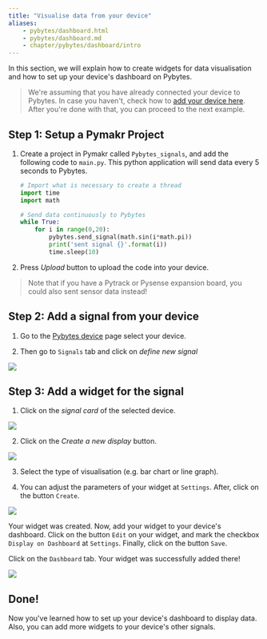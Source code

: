 ```yaml
---
title: "Visualise data from your device"
aliases:
    - pybytes/dashboard.html
    - pybytes/dashboard.md
    - chapter/pybytes/dashboard/intro
---
```


In this section, we will explain how to create widgets for data visualisation and how to set up your device's dashboard on Pybytes.

> We're assuming that you have already connected your device to Pybytes. In case you haven't, check how to [add your device here](../connect/). After you're done with that, you can proceed to the next example.

## Step 1: Setup a Pymakr Project

1. Create a project in Pymakr called `Pybytes_signals`, and add the following code to `main.py`. This python application will send data every 5 seconds to Pybytes.

    ```python
    # Import what is necessary to create a thread
    import time
    import math

    # Send data continuously to Pybytes
    while True:
        for i in range(0,20):
            pybytes.send_signal(math.sin(i*math.pi))
            print('sent signal {}'.format(i))
            time.sleep(10)
    ```

2. Press *Upload* button to upload the code into your device.

>Note that if you have a Pytrack or Pysense expansion board, you could also sent sensor data instead!


## Step 2: Add a signal from your device

1. Go to the [Pybytes device](https://pybytes.pycom.io/devices) page select your device.

2. Then go to `Signals` tab and click on *define new signal*

![](/gitbook/assets/pybytes/add-device/define-signal.png)

## Step 3: Add a widget for the signal

1. Click on the *signal card* of the selected device.

![](/gitbook/assets/pybytes/add-device/send-signal.png)

2. Click on the *Create a new display* button.

![](/gitbook/assets/pybytes/dashboard/create-new-display.png)

3. Select the type of visualisation (e.g. bar chart or line graph).   

4. You can adjust the parameters of your widget at `Settings`. After, click on the button `Create`.

![](/gitbook/assets/pybytes/dashboard/confirm-graph-creation.png)

Your widget was created. Now, add your widget to your device's dashboard. Click on the button `Edit` on your widget, and mark the checkbox `Display on Dashboard` at `Settings`. Finally, click on the button `Save`.

Click on the `Dashboard` tab. Your widget was successfully added there!

![](/gitbook/assets/pybytes/dashboard/sinwave-dashboard-widget.png)

## Done!

Now you've learned how to set up your device's dashboard to display data. Also, you can add more widgets to your device's other signals.
